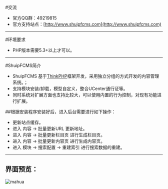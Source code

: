 ﻿#交流
* 官方QQ群：49219815
* 官方支持站点：[http://www.shuipfcms.com](http://www.shuipfcms.com)

----
#环境要求
* PHP版本需要5.3+以上才可以。

----
#ShuipFCMS简介 
* ShuipFCMS 基于[ThinkPHP](http://www.thinkphp.cn)框架开发，采用独立分组的方式开发的内容管理系统。；
* 支持模块安装/卸载，模型自定义，整合UCenter通行证等。
* 同时系统对扩展方面也支持比较大，可以使用内置的行为控制，对现有功能进行扩展。

##根据安装程序安装好后，进入后台需要进行如下操作：
* 更新站点缓存。
* 进入 内容 -> 批量更新URL 更新地址。
* 进入 内容 -> 批量更新栏目页 进行生成栏目页。
* 进入 内容 -> 批量更新内容页 进行生成内容页。
* 进入 模块 -> 搜索配置 -> 重建索引 进行搜索数据的重建。



---

## 界面预览：
 ![mahua](http://file.abc3210.com/d/file/contents/2013/01/50f8dfd9cf91d.jpg)
